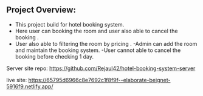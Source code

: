 ## Project Overview:
- This project build for hotel booking system.
- Here user can booking the room and user also able to cancel the booking .
- User also able to filtering the room by pricing .
-Admin can add the room and maintain the booking system.
-User cannot able to cancel the booking before checking 1 day.


Server site repo: https://github.com/Rejaul42/hotel-booking-system-server

live site: https://65795d6966c8e7692c1f8f9f--elaborate-beignet-5916f9.netlify.app/

